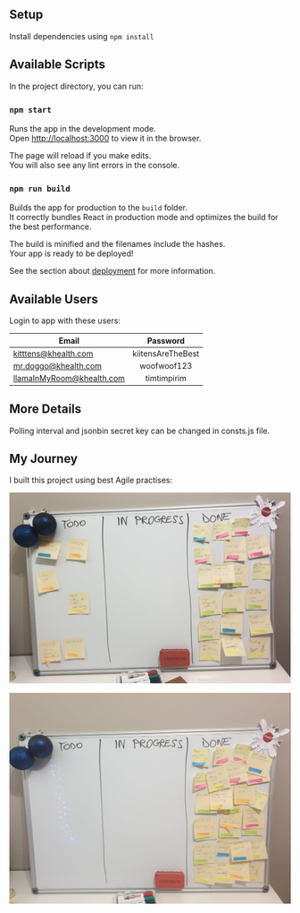 ## Setup

Install dependencies using `npm install`

## Available Scripts

In the project directory, you can run:

### `npm start`

Runs the app in the development mode.\
Open [http://localhost:3000](http://localhost:3000) to view it in the browser.

The page will reload if you make edits.\
You will also see any lint errors in the console.

### `npm run build`

Builds the app for production to the `build` folder.\
It correctly bundles React in production mode and optimizes the build for the best performance.

The build is minified and the filenames include the hashes.\
Your app is ready to be deployed!

See the section about [deployment](https://facebook.github.io/create-react-app/docs/deployment) for
more information.

## Available Users

Login to app with these users:

| Email                     |     Password      |
| ------------------------- | :---------------: |
| kitttens@khealth.com      | kiitensAreTheBest |
| mr.doggo@khealth.com      |    woofwoof123    |
| llamaInMyRoom@khealth.com |    timtimpirim    |

## More Details

Polling interval and jsonbin secret key can be changed in consts.js file.

## My Journey
I built this project using best Agile practises: 

![Progress](https://github.com/KristinaBrak/chat-application/blob/main/public/first.jpg 'In the middle of the project')

![Done](https://github.com/KristinaBrak/chat-application/blob/main/public/second.jpg 'Done!')
